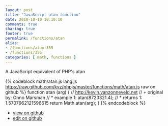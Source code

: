 ```yaml
---
layout: post
title: "JavaScript atan function"
date: 2010-10-10 10:10:10
comments: true
sharing: true
footer: true
permalink: /functions/atan
alias:
- /functions/atan:355
- /functions/355
categories: [ math, functions ]
---
```

A JavaScript equivalent of PHP's atan
<!-- more -->
{% codeblock math/atan.js lang:js https://raw.github.com/kvz/phpjs/master/functions/math/atan.js raw on github %}
function atan (arg) {
    // http://kevin.vanzonneveld.net
    // +   original by: Onno Marsman
    // *     example 1: atan(8723321.4);
    // *     returns 1: 1.5707962121596615
    return Math.atan(arg);
}
{% endcodeblock %}
<ul>
 <li><a href="https://github.com/kvz/phpjs/blob/master/functions/math/atan.js">view on github</a></li>
 <li><a href="https://github.com/kvz/phpjs/edit/master/functions/math/atan.js">edit on github</a></li>
</ul>

